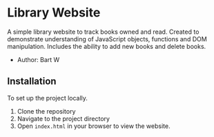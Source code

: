 # Library Website

A simple library website to track books owned and read. Created to demonstrate understanding of JavaScript objects, functions and DOM manipulation. Includes the ability to add new books and delete books.

- Author: Bart W

## Installation

To set up the project locally.

1. Clone the repository
2. Navigate to the project directory
3. Open `index.html` in your browser to view the website.
